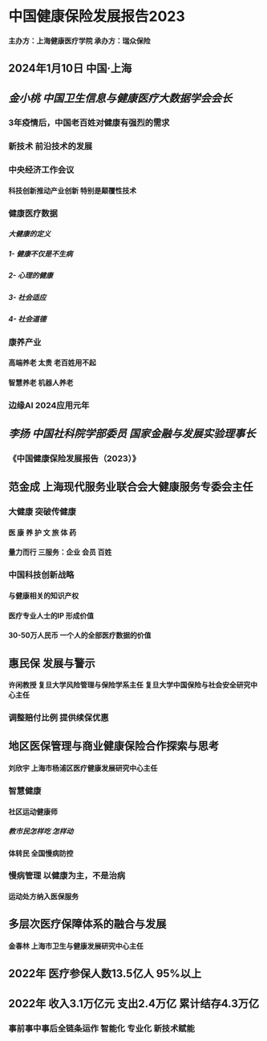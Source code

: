 # **中国健康保险发展报告2023**  
#### 主办方：上海健康医疗学院 承办方：瑞众保险  
## 2024年1月10日 中国·上海  
## *金小桃 中国卫生信息与健康医疗大数据学会会长*  
### 3年疫情后，中国老百姓对健康有强烈的需求  
### 新技术 前沿技术的发展  
### 中央经济工作会议 
#### 科技创新推动产业创新  特别是颠覆性技术   
### 健康医疗数据 
#### *大健康的定义*  
##### 1- 健康不仅是不生病  
##### 2- 心理的健康  
##### 3- 社会适应  
##### 4- 社会道德  
### 康养产业  
#### 高端养老 太贵 老百姓用不起  
#### 智慧养老 机器人养老
### 边缘AI 2024应用元年
## *李扬 中国社科院学部委员 国家金融与发展实验理事长*  
### **《中国健康保险发展报告（2023）》**  
## **范金成 上海现代服务业联合会大健康服务专委会主任**  
### 大健康 突破传健康 
#### 医 康 养 护 文 旅 体 药 
#### 量力而行 三服务：企业 会员 百姓
### 中国科技创新战略  
#### 与健康相关的知识产权  
#### 医疗专业人士的IP 形成价值
#### 30-50万人民币 一个人的全部医疗数据的价值
## 惠民保 发展与警示  
#### 许闲教授 复旦大学风险管理与保险学系主任 复旦大学中国保险与社会安全研究中心主任
### 调整赔付比例 提供续保优惠
## 地区医保管理与商业健康保险合作探索与思考 
#### 刘欣宇 上海市杨浦区医疗健康发展研究中心主任
### 智慧健康
#### **社区运动健康师** 
##### 教市民怎样吃 怎样动
#### 体转民 全国慢病防控
### 慢病管理 以健康为主，不是治病
#### 运动处方纳入医保服务  
## 多层次医疗保障体系的融合与发展
####  金春林 上海市卫生与健康发展研究中心主任  
## 2022年 医疗参保人数13.5亿人 95%以上
## 2022年 收入3.1万亿元 支出2.4万亿 累计结存4.3万亿  
### 事前事中事后全链条运作 智能化 专业化  新技术赋能

